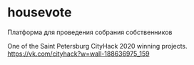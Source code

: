 # housevote
Платформа для проведения собрания собственников

One of the Saint Petersburg CityHack 2020 winning projects.
https://vk.com/cityhack?w=wall-188636975_159
